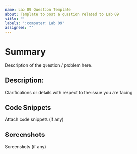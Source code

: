 ```yaml
---
name: Lab 09 Question Template
about: Template to post a question related to Lab 09
title: ""
labels: ":computer: Lab 09"
assignees: ""
---
```


# Summary

Description of the question / problem here.

## Description:

Clarifications or details with respect to the issue you are facing

## Code Snippets

Attach code snippets (if any)

## Screenshots

Screenshots (if any)
